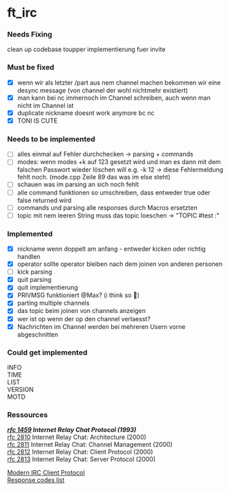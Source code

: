 # ft_irc

### Needs Fixing
clean up codebase
toupper implementierung fuer invite

### Must be fixed
- [X]  wenn wir als letzter /part aus nem channel machen bekommen wir eine desync message (von channel der wohl nichtmehr existiert)
- [X]  man kann bei nc immernoch im Channel schreiben, auch wenn man nicht im Channel ist
- [X]  duplicate nickname doesnt work anymore bc nc
- [X]  TONI IS CUTE

### Needs to be implemented 
- [ ]  alles einmal auf Fehler durchchecken → parsing + commands
- [ ]  modes: wenn modes +k auf 123 gesetzt wird und man es dann mit dem falschen Passwort wieder löschen will e.g. -k 12 → diese Fehlermeldung fehlt noch. (mode.cpp Zeile 89 das was im else steht)
- [ ]  schauen was im parsing an sich noch fehlt
- [ ]  alle command funktionen so umschreiben, dass entweder true oder false returned wird
- [ ]  commands und parsing alle responses durch Macros ersetzten
- [ ]  topic mit nem leeren String muss das topic loeschen -> "TOPIC #test :"

### Implemented
- [X]  nickname wenn doppelt am anfang - entweder kicken oder richtig handlen
- [X]  operator sollte operator bleiben nach dem joinen von anderen personen
- [ ]  kick parsing
- [X]  quit parsing
- [X]  quit implementierung
- [X]  PRIVMSG funktioniert @Max? (i think so 👀)
- [X]  parting multiple channels
- [X]  das topic beim joinen von channels anzeigen
- [X]  wer ist op wenn der op den channel verlaesst?
- [X]  Nachrichten im Channel werden bei mehreren Usern vorne abgeschnitten

### Could get implemented
INFO  
TIME  
LIST  
VERSION  
MOTD  

### Ressources
***[rfc 1459](https://www.rfc-editor.org/rfc/rfc1459) Internet Relay Chat Protocol (1993)***  
[rfc 2810](https://www.rfc-editor.org/rfc/rfc2810) Internet Relay Chat: Architecture (2000)  
[rfc 2811](https://www.rfc-editor.org/rfc/rfc2811) Internet Relay Chat: Channel Management (2000)  
[rfc 2812](https://www.rfc-editor.org/rfc/rfc2812) Internet Relay Chat: Client Protocol (2000)  
[rfc 2813](https://www.rfc-editor.org/rfc/rfc2813) Internet Relay Chat: Server Protocol (2000)  

[Modern IRC Client Protocol](https://modern.ircdocs.horse/)  
[Response codes list](https://www.alien.net.au/irc/irc2numerics.html)  
